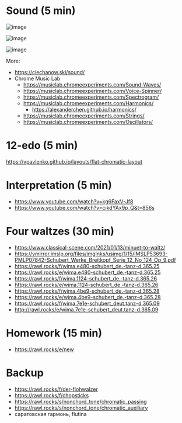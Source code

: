 # Sound (5 min)

![image](https://github.com/user-attachments/assets/c714df26-3e0a-4e23-8df0-2a8ea18d7fdb)

![image](https://github.com/user-attachments/assets/34327549-9e18-43f7-a399-aaa346cb2fb7)

![image](https://github.com/user-attachments/assets/a697aee2-b24b-4121-b34d-27717bd36b8c)


More:
- https://ciechanow.ski/sound/
- Chrome Music Lab
   - https://musiclab.chromeexperiments.com/Sound-Waves/
   - https://musiclab.chromeexperiments.com/Voice-Spinner/
   - https://musiclab.chromeexperiments.com/Spectrogram/
   - https://musiclab.chromeexperiments.com/Harmonics/
      - https://alexanderchen.github.io/harmonics/
   - https://musiclab.chromeexperiments.com/Strings/
   - https://musiclab.chromeexperiments.com/Oscillators/


# 12-edo (5 min)

https://vpavlenko.github.io/layouts/flat-chromatic-layout



# Interpretation (5 min)

- https://www.youtube.com/watch?v=kg6FaxV-Jf8
- https://www.youtube.com/watch?v=cikdYAx9p_Q&t=856s

# Four waltzes (30 min)

- https://www.classical-scene.com/2021/01/13/minuet-to-waltz/
- https://vmirror.imslp.org/files/imglnks/usimg/1/15/IMSLP53693-PMLP07842-Schubert_Werke_Breitkopf_Serie_12_No_124_Op_9.pdf
- https://rawl.rocks/f/wima.e480-schubert_de.-tanz-d.365.25
- https://rawl.rocks/e/wima.e480-schubert_de.-tanz-d.365.25
- https://rawl.rocks/f/wima.1124-schubert_de.-tanz-d.365.26
- https://rawl.rocks/e/wima.1124-schubert_de.-tanz-d.365.26
- https://rawl.rocks/f/wima.4be9-schubert_de.-tanz-d.365.28
- https://rawl.rocks/e/wima.4be9-schubert_de.-tanz-d.365.28
- https://rawl.rocks/f/wima.7e1e-schubert_deut.tanz-d.365.09
- http://rawl.rocks/e/wima.7e1e-schubert_deut.tanz-d.365.09

# Homework (15 min)

- https://rawl.rocks/e/new

# Backup

- https://rawl.rocks/f/der-flohwalzer
- https://rawl.rocks/f/chopsticks
- https://rawl.rocks/s/nonchord_tone/chromatic_passing
- https://rawl.rocks/s/nonchord_tone/chromatic_auxiliary
- саратовская гармонь, flutina
